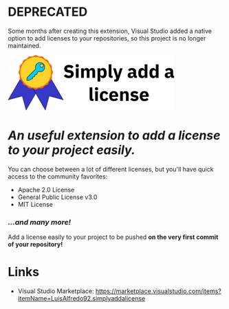 # DEPRECATED
Some months after creating this extension, Visual Studio added a native option to add licenses to your repositories, so this project is no longer maintained.

![Simply_add_a_license_title.png](https://raw.githubusercontent.com/LuisAlfredo92/Simply-add-a-license/master/Commands/Resources/Simply%20add%20a%20license%20title.png "Simply_add_a_license_title.png")

# _An useful extension to add a license to your project easily._
You can choose between a lot of different licenses, but you'll have quick access to the community favorites:
- Apache 2.0 License
- General Public License v3.0
- MIT License

### _...and many more!_

Add a license easily to your project to be pushed **on the very first commit of your repository!**
# Links
- Visual Studio Marketplace: https://marketplace.visualstudio.com/items?itemName=LuisAlfredo92.simplyaddalicense
